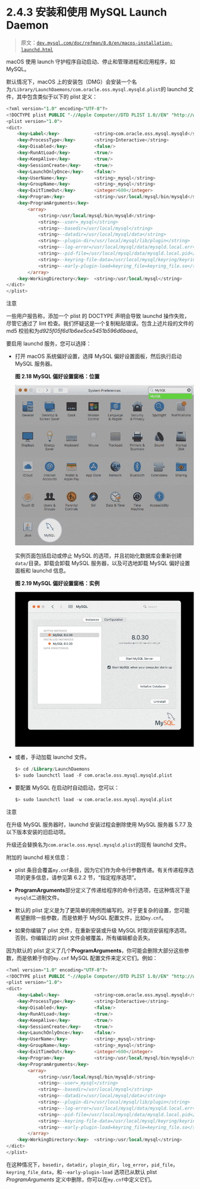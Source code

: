 # 2.4.3 安装和使用 MySQL Launch Daemon

> 原文：[`dev.mysql.com/doc/refman/8.0/en/macos-installation-launchd.html`](https://dev.mysql.com/doc/refman/8.0/en/macos-installation-launchd.html)

macOS 使用 launch 守护程序自动启动、停止和管理进程和应用程序，如 MySQL。

默认情况下，macOS 上的安装包（DMG）会安装一个名为`/Library/LaunchDaemons/com.oracle.oss.mysql.mysqld.plist`的 launchd 文件，其中包含类似于以下的 plist 定义：

```sql
<?xml version="1.0" encoding="UTF-8"?>
<!DOCTYPE plist PUBLIC "-//Apple Computer//DTD PLIST 1.0//EN" "http://www.apple.com/DTDs/PropertyList-1.0.dtd">
<plist version="1.0">
<dict>
    <key>Label</key>             <string>com.oracle.oss.mysql.mysqld</string>
    <key>ProcessType</key>       <string>Interactive</string>
    <key>Disabled</key>          <false/>
    <key>RunAtLoad</key>         <true/>
    <key>KeepAlive</key>         <true/>
    <key>SessionCreate</key>     <true/>
    <key>LaunchOnlyOnce</key>    <false/>
    <key>UserName</key>          <string>_mysql</string>
    <key>GroupName</key>         <string>_mysql</string>
    <key>ExitTimeOut</key>       <integer>600</integer>
    <key>Program</key>           <string>/usr/local/mysql/bin/mysqld</string>
    <key>ProgramArguments</key>
        <array>
            <string>/usr/local/mysql/bin/mysqld</string>
            <string>--user=_mysql</string>
            <string>--basedir=/usr/local/mysql</string>
            <string>--datadir=/usr/local/mysql/data</string>
            <string>--plugin-dir=/usr/local/mysql/lib/plugin</string>
            <string>--log-error=/usr/local/mysql/data/mysqld.local.err</string>
            <string>--pid-file=/usr/local/mysql/data/mysqld.local.pid</string>
            <string>--keyring-file-data=/usr/local/mysql/keyring/keyring</string>
            <string>--early-plugin-load=keyring_file=keyring_file.so</string>
        </array>
    <key>WorkingDirectory</key>  <string>/usr/local/mysql</string>
</dict>
</plist>
```

注意

一些用户报告称，添加一个 plist 的 DOCTYPE 声明会导致 launchd 操作失败，尽管它通过了 lint 检查。我们怀疑这是一个复制粘贴错误。包含上述片段的文件的 md5 校验和为*d925f05f6d1b6ee5ce5451b596d6baed*。

要启用 launchd 服务，您可以选择：

+   打开 macOS 系统偏好设置，选择 MySQL 偏好设置面板，然后执行启动 MySQL 服务器。

    **图 2.18 MySQL 偏好设置窗格：位置**

    ![显示“MySQL”输入到 macOS 系统偏好设置搜索框中，并在 MySQL 偏好设置窗格左下部分突出显示的“MySQL”图标。](img/6223c33f0ca5c123148d2e7306857085.png)

    实例页面包括启动或停止 MySQL 的选项，并且初始化数据库会重新创建`data/`目录。卸载会卸载 MySQL 服务器，以及可选地卸载 MySQL 偏好设置面板和 launchd 信息。

    **图 2.19 MySQL 偏好设置窗格：实例**

    ![左侧显示了一个由“活动实例”、“已安装实例”和“数据目录”部分分隔的 MySQL 实例列表。右侧显示了一个“停止 MySQL 服务器”按钮，一个名为“启动时启动 MySQL”的复选框，以及“初始化数据库”和“卸载”按钮。几个字段引用 8.0.11 作为当前安装的 MySQL 版本。](img/41bf7e83fee9987f22862559beefea82.png)

+   或者，手动加载 launchd 文件。

    ```sql
    $> cd /Library/LaunchDaemons
    $> sudo launchctl load -F com.oracle.oss.mysql.mysqld.plist
    ```

+   要配置 MySQL 在启动时自动启动，您可以：

    ```sql
    $> sudo launchctl load -w com.oracle.oss.mysql.mysqld.plist
    ```

注意

在升级 MySQL 服务器时，launchd 安装过程会删除使用 MySQL 服务器 5.7.7 及以下版本安装的旧启动项。

升级还会替换名为`com.oracle.oss.mysql.mysqld.plist`的现有 launchd 文件。

附加的 launchd 相关信息：

+   plist 条目会覆盖`my.cnf`条目，因为它们作为命令行参数传递。有关传递程序选项的更多信息，请参见第 6.2.2 节，“指定程序选项”。

+   **ProgramArguments**部分定义了传递给程序的命令行选项，在这种情况下是`mysqld`二进制文件。

+   默认的 plist 定义是为了更简单的用例而编写的。对于更复杂的设置，您可能希望删除一些参数，而是依赖于 MySQL 配置文件，比如`my.cnf`。

+   如果你编辑了 plist 文件，在重新安装或升级 MySQL 时取消安装程序选项。否则，你编辑过的 plist 文件会被覆盖，所有编辑都会丢失。

因为默认的 plist 定义了几个**ProgramArguments**，你可能会删除大部分这些参数，而是依赖于你的`my.cnf` MySQL 配置文件来定义它们。例如：

```sql
<?xml version="1.0" encoding="UTF-8"?>
<!DOCTYPE plist PUBLIC "-//Apple Computer//DTD PLIST 1.0//EN" "http://www.apple.com/DTDs/PropertyList-1.0.dtd">
<plist version="1.0">
<dict>
    <key>Label</key>             <string>com.oracle.oss.mysql.mysqld</string>
    <key>ProcessType</key>       <string>Interactive</string>
    <key>Disabled</key>          <false/>
    <key>RunAtLoad</key>         <true/>
    <key>KeepAlive</key>         <true/>
    <key>SessionCreate</key>     <true/>
    <key>LaunchOnlyOnce</key>    <false/>
    <key>UserName</key>          <string>_mysql</string>
    <key>GroupName</key>         <string>_mysql</string>
    <key>ExitTimeOut</key>       <integer>600</integer>
    <key>Program</key>           <string>/usr/local/mysql/bin/mysqld</string>
    <key>ProgramArguments</key>
        <array>
            <string>/usr/local/mysql/bin/mysqld</string>
            <string>--user=_mysql</string>
            <string>--basedir=/usr/local/mysql</string>
            <string>--datadir=/usr/local/mysql/data</string>
            <string>--plugin-dir=/usr/local/mysql/lib/plugin</string>
            <string>--log-error=/usr/local/mysql/data/mysqld.local.err</string>
            <string>--pid-file=/usr/local/mysql/data/mysqld.local.pid</string>
            <string>--keyring-file-data=/usr/local/mysql/keyring/keyring</string>
            <string>--early-plugin-load=keyring_file=keyring_file.so</string>
        </array>
    <key>WorkingDirectory</key>  <string>/usr/local/mysql</string>
</dict>
</plist>
```

在这种情况下，`basedir`，`datadir`，`plugin_dir`，`log_error`，`pid_file`，`keyring_file_data`，和﻿`--early-plugin-load` 选项已从默认 plist *ProgramArguments* 定义中删除，你可以在`my.cnf`中定义它们。

